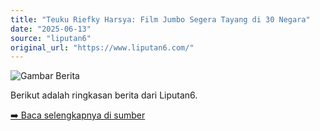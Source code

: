 ```yaml
---
title: "Teuku Riefky Harsya: Film Jumbo Segera Tayang di 30 Negara"
date: "2025-06-13"
source: "liputan6"
original_url: "https://www.liputan6.com/"
---
```


![Gambar Berita](https://via.placeholder.com/1200x675?text=Berita+Otomatis)

Berikut adalah ringkasan berita dari Liputan6.

[➡️ Baca selengkapnya di sumber](https://www.liputan6.com/)